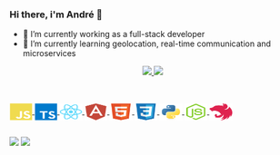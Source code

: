 ### Hi there, i'm André 👋


- 🔭 I’m currently working as a full-stack developer
- 🌱 I’m currently learning geolocation, real-time communication and microservices

<div align="center">
  <a href="https://github.com/andre-ols">
  <img height="180em" src="https://github-readme-stats.vercel.app/api?username=andre-ols&show_icons=true&theme=dark&include_all_commits=true&count_private=true"/>
  <img height="180em" src="https://github-readme-stats.vercel.app/api/top-langs/?username=andre-ols&layout=compact&langs_count=7&theme=dark"/>
</div>

##

<div style="display: inline_block"><br>
  <img align="center" alt="Andre-Js" height="30" width="40" src="https://raw.githubusercontent.com/devicons/devicon/master/icons/javascript/javascript-plain.svg">
  <img align="center" alt="Andre-Ts" height="30" width="40" src="https://raw.githubusercontent.com/devicons/devicon/master/icons/typescript/typescript-plain.svg">
  <img align="center" alt="Andre-React" height="30" width="40" src="https://raw.githubusercontent.com/devicons/devicon/master/icons/react/react-original.svg">
   <img align="center" alt="Andre-Js" height="30" width="40" src="https://raw.githubusercontent.com/devicons/devicon/master/icons/angularjs/angularjs-plain.svg">
  <img align="center" alt="Andre-HTML" height="30" width="40" src="https://raw.githubusercontent.com/devicons/devicon/master/icons/html5/html5-original.svg">
  <img align="center" alt="Andre-CSS" height="30" width="40" src="https://raw.githubusercontent.com/devicons/devicon/master/icons/css3/css3-original.svg">
  <img align="center" alt="Andre-Python" height="30" width="40" src="https://raw.githubusercontent.com/devicons/devicon/master/icons/python/python-original.svg">
    <img align="center" alt="Andre-Js" height="30" width="40" src="https://raw.githubusercontent.com/devicons/devicon/master/icons/nodejs/nodejs-plain.svg">
 <img align="center" alt="Andre-Js" height="30" width="40" src="https://raw.githubusercontent.com/devicons/devicon/master/icons/nestjs/nestjs-plain.svg">
</div>

##
 
<div> 
  <a href = "mailto:contato.andreols@gmail.com"><img src="https://img.shields.io/badge/-Gmail-%23333?style=for-the-badge&logo=gmail&logoColor=white" target="_blank"></a>
  <a href="https://www.linkedin.com/in/andr%C3%A9-oliveira-silva-3496a2106/" target="_blank"><img src="https://img.shields.io/badge/-LinkedIn-%230077B5?style=for-the-badge&logo=linkedin&logoColor=white" target="_blank"></a> 
 
</div>

